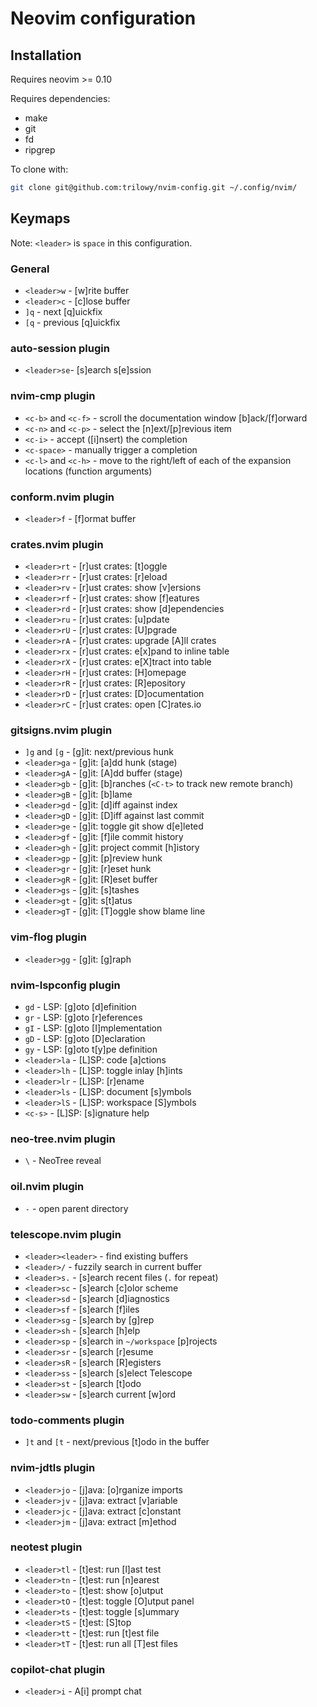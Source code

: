 # Neovim configuration

## Installation

Requires neovim >= 0.10

Requires dependencies:
- make
- git
- fd
- ripgrep

To clone with:
```sh
git clone git@github.com:trilowy/nvim-config.git ~/.config/nvim/
```

## Keymaps

Note: `<leader>` is `space` in this configuration.

### General

- `<leader>w` - [w]rite buffer
- `<leader>c` - [c]lose buffer
- `]q` - next [q]uickfix
- `[q` - previous [q]uickfix

### auto-session plugin

- `<leader>se`- [s]earch s[e]ssion

### nvim-cmp plugin

- `<c-b>` and `<c-f>` - scroll the documentation window [b]ack/[f]orward
- `<c-n>` and `<c-p>` - select the [n]ext/[p]revious item
- `<c-i>` - accept ([i]nsert) the completion
- `<c-space>` - manually trigger a completion
- `<c-l>` and `<c-h>` - move to the right/left of each of the expansion locations (function arguments)

### conform.nvim plugin

- `<leader>f` - [f]ormat buffer

### crates.nvim plugin

- `<leader>rt` - [r]ust crates: [t]oggle
- `<leader>rr` - [r]ust crates: [r]eload
- `<leader>rv` - [r]ust crates: show [v]ersions
- `<leader>rf` - [r]ust crates: show [f]eatures
- `<leader>rd` - [r]ust crates: show [d]ependencies
- `<leader>ru` - [r]ust crates: [u]pdate
- `<leader>rU` - [r]ust crates: [U]pgrade
- `<leader>rA` - [r]ust crates: upgrade [A]ll crates
- `<leader>rx` - [r]ust crates: e[x]pand to inline table
- `<leader>rX` - [r]ust crates: e[X]tract into table
- `<leader>rH` - [r]ust crates: [H]omepage
- `<leader>rR` - [r]ust crates: [R]epository
- `<leader>rD` - [r]ust crates: [D]ocumentation
- `<leader>rC` - [r]ust crates: open [C]rates.io

### gitsigns.nvim plugin

- `]g` and `[g` - [g]it: next/previous hunk
- `<leader>ga` - [g]it: [a]dd hunk (stage)
- `<leader>gA` - [g]it: [A]dd buffer (stage)
- `<leader>gb` - [g]it: [b]ranches (`<C-t>` to track new remote branch)
- `<leader>gB` - [g]it: [b]lame
- `<leader>gd` - [g]it: [d]iff against index
- `<leader>gD` - [g]it: [D]iff against last commit
- `<leader>ge` - [g]it: toggle git show d[e]leted
- `<leader>gf` - [g]it: [f]ile commit history
- `<leader>gh` - [g]it: project commit [h]istory
- `<leader>gp` - [g]it: [p]review hunk
- `<leader>gr` - [g]it: [r]eset hunk
- `<leader>gR` - [g]it: [R]eset buffer
- `<leader>gs` - [g]it: [s]tashes
- `<leader>gt` - [g]it: s[t]atus
- `<leader>gT` - [g]it: [T]oggle show blame line

### vim-flog plugin

- `<leader>gg` - [g]it: [g]raph

### nvim-lspconfig plugin

- `gd` - LSP: [g]oto [d]efinition
- `gr` - LSP: [g]oto [r]eferences
- `gI` - LSP: [g]oto [I]mplementation
- `gD` - LSP: [g]oto [D]eclaration
- `gy` - LSP: [g]oto t[y]pe definition
- `<leader>la` - [L]SP: code [a]ctions
- `<leader>lh` - [L]SP: toggle inlay [h]ints
- `<leader>lr` - [L]SP: [r]ename
- `<leader>ls` - [L]SP: document [s]ymbols
- `<leader>lS` - [L]SP: workspace [S]ymbols
- `<c-s>` - [L]SP: [s]ignature help

### neo-tree.nvim plugin

- `\` - NeoTree reveal

### oil.nvim plugin

- `-` - open parent directory

### telescope.nvim plugin

- `<leader><leader>` - find existing buffers
- `<leader>/` - fuzzily search in current buffer
- `<leader>s.` - [s]earch recent files (`.` for repeat)
- `<leader>sc` - [s]earch [c]olor scheme
- `<leader>sd` - [s]earch [d]iagnostics
- `<leader>sf` - [s]earch [f]iles
- `<leader>sg` - [s]earch by [g]rep
- `<leader>sh` - [s]earch [h]elp
- `<leader>sp` - [s]earch in `~/workspace` [p]rojects
- `<leader>sr` - [s]earch [r]esume
- `<leader>sR` - [s]earch [R]egisters
- `<leader>ss` - [s]earch [s]elect Telescope
- `<leader>st` - [s]earch [t]odo
- `<leader>sw` - [s]earch current [w]ord

### todo-comments plugin

- `]t` and `[t` - next/previous [t]odo in the buffer

### nvim-jdtls plugin

- `<leader>jo` - [j]ava: [o]rganize imports
- `<leader>jv` - [j]ava: extract [v]ariable
- `<leader>jc` - [j]ava: extract [c]onstant
- `<leader>jm` - [j]ava: extract [m]ethod

### neotest plugin

- `<leader>tl` - [t]est: run [l]ast test
- `<leader>tn` - [t]est: run [n]earest
- `<leader>to` - [t]est: show [o]utput
- `<leader>tO` - [t]est: toggle [O]utput panel
- `<leader>ts` - [t]est: toggle [s]ummary
- `<leader>tS` - [t]est: [S]top
- `<leader>tt` - [t]est: run [t]est file
- `<leader>tT` - [t]est: run all [T]est files

### copilot-chat plugin

- `<leader>i` - A[i] prompt chat
